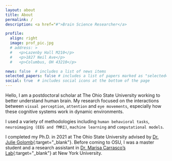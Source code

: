 ```yaml
---
layout: about
title: About
permalink: /
description: <a href="#">Brain Science Researcher</a>

profile:
  align: right
  image: prof_pic.jpg
  # address: >
  #   <p>Lazenby Hall M210</p>
  #   <p>1827 Neil Ave</p>
  #   <p>Columbus, OH 43210</p>

news: false  # includes a list of news items
selected_papers: false # includes a list of papers marked as "selected={true}"
social: true  # includes social icons at the bottom of the page
---
```

Hello, I am a postdoctoral scholar at The Ohio State University working to better understand human brain. My research focused on the interactions between `visual perception`, `attention` and `eye movements`, especially how these cognitive systems work in dynamic environments. 

I used a variety of methodologies including `human behavioral tasks`, `neuroimaging (EEG and fMRI)`, `machine learning` and `computational models`.

I completed my Ph.D. in 2021 at The Ohio State University advised by [Dr. Julie Golomb](https://u.osu.edu/golomblab/){:target="\_blank"}. Before coming to OSU, I was a master student and a research assistant in [Dr. Marisa Carrasco’s Lab](https://carrascolab.hosting.nyu.edu){:target="\_blank"} at New York University. 
